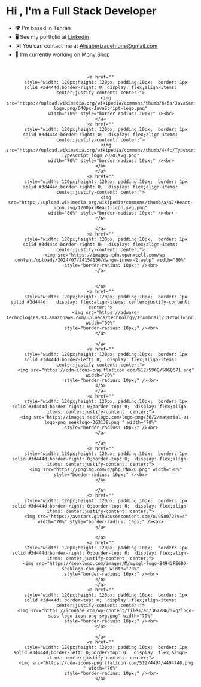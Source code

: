 Hi , I'm a Full Stack Developer
===========================

* 🌍  I'm based in Tehran
* 🖥️  See my portfolio at [Linkedin](http://www.linkedin.com/in/ali-saberizadeh-667899223/)
* ✉️  You can contact me at [Alisaberizadeh.one@gmail.com](mailto:Alisaberizadeh.one@gmail.com)
* 🚀  I'm currently working on [Mony Shop](http://https://github.com/alisaberizadeh/monyshop)

<br>

 <div align="center"
    style="display: flex; flex-wrap: wrap; justify-content: center;  width: 100%; max-width: 900px; margin: auto;">


    <a href=""
        style="width: 120px;height: 120px; padding:10px;  border: 1px solid #3d444d;border-right: 0; display: flex;align-items: center;justify-content: center;">
        <img src="https://upload.wikimedia.org/wikipedia/commons/thumb/6/6a/JavaScript-logo.png/640px-JavaScript-logo.png"
            width="70%" style="border-radius: 10px;" /><br>
    </a>
    <a href=""
        style="width: 120px;height: 120px; padding:10px;  border: 1px solid #3d444d;border-right: 0;  display: flex;align-items: center;justify-content: center;">
        <img src="https://upload.wikimedia.org/wikipedia/commons/thumb/4/4c/Typescript_logo_2020.svg/2048px-Typescript_logo_2020.svg.png"
            width="70%" style="border-radius: 10px;" /><br>
    </a>
    </a>
    <a href=""
        style="width: 120px;height: 120px; padding:10px;  border: 1px solid #3d444d;border-right: 0;  display: flex;align-items: center;justify-content: center;">
        <img src="https://upload.wikimedia.org/wikipedia/commons/thumb/a/a7/React-icon.svg/1200px-React-icon.svg.png"
            width="80%" style="border-radius: 10px;" /><br>
    </a>

    </a>
    <a href=""
        style="width: 120px;height: 120px; padding:10px;  border: 1px solid #3d444d;border-right: 0;  display: flex;align-items: center;justify-content: center;">
        <img src="https://images-cdn.openxcell.com/wp-content/uploads/2024/07/24154156/dango-inner-2.webp" width="80%"
            style="border-radius: 10px;" /><br>
    </a>


    </a>
    <a href=""
        style="width: 120px;height: 120px; padding:10px;  border: 1px solid #3d444d;   display: flex;align-items: center;justify-content: center;">
        <img src="https://adware-technologies.s3.amazonaws.com/uploads/technology/thumbnail/31/tailwind.png" width="90%"
            style="border-radius: 10px;" /><br>
    </a>

    </a>
    <a href=""
        style="width: 120px;height: 120px; padding:10px;  border: 1px solid #3d444d;border-left: 0;  display: flex;align-items: center;justify-content: center;">
        <img src="https://cdn-icons-png.flaticon.com/512/5968/5968671.png" width="70%"
            style="border-radius: 10px;" /><br>
    </a>
    </a>
    <a href=""
        style="width: 120px;height: 120px; padding:10px;  border: 1px solid #3d444d;border-right: 0;border-top: 0;  display: flex;align-items: center;justify-content: center;">
        <img src="https://images.seeklogo.com/logo-png/36/2/material-ui-logo-png_seeklogo-363138.png " width="70%"
            style="border-radius: 10px;" /><br>
    </a>

    </a>
    <a href=""
        style="width: 120px;height: 120px; padding:10px;  border: 1px solid #3d444d;border-right: 0;border-top: 0;  display: flex;align-items: center;justify-content: center;">
        <img src="https://pngimg.com/d/php_PNG20.png" width="90%" style="border-radius: 10px;" /><br>
    </a>

    </a>
    <a href=""
        style="width: 120px;height: 120px; padding:10px;  border: 1px solid #3d444d;border-right: 0;border-top: 0;  display: flex;align-items: center;justify-content: center;">
        <img src="https://avatars.githubusercontent.com/u/958072?v=4" width="70%" style="border-radius: 10px;" /><br>
    </a>

    </a>
    <a href=""
        style="width: 120px;height: 120px; padding:10px;  border: 1px solid #3d444d;border-right: 0;border-top: 0;  display: flex;align-items: center;justify-content: center;">
        <img src="https://seeklogo.com/images/M/mysql-logo-B4943FE6DD-seeklogo.com.png" width="70%"
            style="border-radius: 10px;" /><br>
    </a>
    </a>
    <a href=""
        style="width: 120px;height: 120px; padding:10px;  border: 1px solid #3d444d; border-top: 0;  display: flex;align-items: center;justify-content: center;">
        <img src="https://iconape.com/wp-content/files/eh/367786/svg/logo-sass-logo-icon-png-svg.png" width="70%"
            style="border-radius: 10px;" /><br>
    </a>

    </a>
    <a href=""
        style="width: 120px;height: 120px; padding:10px;  border: 1px solid #3d444d;border-left: 0;border-top: 0;  display: flex;align-items: center;justify-content: center;">
        <img src="https://cdn-icons-png.flaticon.com/512/4494/4494740.png " width="70%"
            style="border-radius: 10px;" /><br>
    </a>






</div>
